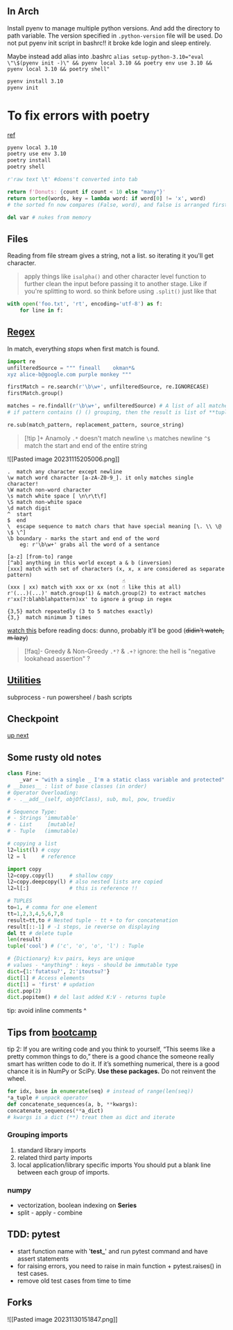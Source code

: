 ## In Arch
Install pyenv to manage multiple python versions. And add the directory to path variable. The version specified in `.python-version` file will be used. 
Do not put pyenv init script in bashrc!! it broke kde login and sleep entirely.

Maybe instead add alias into .bashrc
`alias setup-python-3.10="eval \"\$(pyenv init -)\" && pyenv local 3.10 && poetry env use 3.10 && pyenv local 3.10 && poetry shell"`

```sh
pyenv install 3.10
pyenv init
```

# To fix errors with poetry
[ref](https://stackoverflow.com/questions/70950511/using-poetry-with-pyenv-and-having-python-version-issues) 

```sh
pyenv local 3.10
poetry use env 3.10
poetry install
poetry shell
```

```python
r'raw text \t' #doens't converted into tab

return f'Donuts: {count if count < 10 else "many"}'
return sorted(words, key = lambda word: if word[0] != 'x', word)
# the sorted fn now compares (False, word), and false is arranged first

del var # nukes from memory
```
## Files
Reading from file stream gives a string, not a list. so iterating it you'll get character.

> apply things like `isalpha()` and other character level function to further clean the input before passing it to another stage. Like if you're splitting to word. so think before using `.split()` just like that

```python
with open('foo.txt', 'rt', encoding='utf-8') as f:
	for line in f:

```

## [Regex](https://regex101.com/)
In match, everything *stops* when first match is found.
```python
import re
unfilteredSource = """ fineall    okman*&
xyz alice-b@google.com purple monkey """

firstMatch = re.search(r'\b\w+', unfilteredSource, re.IGNORECASE)
firstMatch.group()

matches = re.findall(r'\b\w+', unfilteredSource) # A list of all matches
# if pattern contains () () grouping, then the result is list of **tuples**

re.sub(match_pattern, replacement_pattern, source_string)
```
> [!tip ]+ Anamoly
> `.*` doesn't match newline
> `\s` matches newline
> `^$` match the start and end of the entire string

![[Pasted image 20231115205006.png]]
```regex
.  match any character except newline
\w match word character [a-zA-Z0-9_]. it only matches single character!
\W match non-word character
\s match white space [ \n\r\t\f]
\S match non-white space
\d match digit
^  start
$  end
\  escape sequence to match chars that have special meaning [\. \\ \@ \$ \^]
\b boundary - marks the start and end of the word
	eg: r'\b\w+' grabs all the word of a sentance

[a-z] [from-to] range
[^ab] anything in this world except a & b (inversion)
[xxx] match with set of characters (x, x, x are considered as separate pattern)
                                     ☝️
(xxx | xx) match with xxx or xx (not ☝️ like this at all)
r'(...)(...)' match.group(1) & match.group(2) to extract matches
r'xx(?:blahblahpattern)xx' to ignore a group in regex

{3,5} match repeatedly (3 to 5 matches exactly)
{3,}  match minimum 3 times
```
[watch this](https://youtu.be/saABx34CsBE?si=gJbMzXGIW9PQBw_C) before reading docs: dunno, probably it'll be good (~~didin't watch, m lazy~~)

> [!faq]- Greedy & Non-Greedy
> `.*?` & `.+?`
> ignore: the hell is "negative lookahead assertion" ?
## [Utilities](https://developers.google.com/edu/python/utilities)
subprocess - run powersheel / bash scripts

## Checkpoint
[up next](https://developers.google.com/edu/python/regular-expressions#basic-examples)
## Some rusty old notes
```python
class Fine:
	_var = "with a single _ I'm a static class variable and protected"
# __bases__ : list of base classes (in order)
# Operator Overloading:
# - .__add__(self, objOfClass), sub, mul, pow, truediv

# Sequence Type:
# - Strings 'immutable'
# - List     [mutable]
# - Tuple   (immutable)

# copying a list
l2=list(l) # copy
l2 = l     # reference

import copy
l2=copy.copy(l)     # shallow copy
l2=copy.deepcopy(l) # also nested lists are copied
l2=l[:]             # this is reference !!

# TUPLES
to=1, # comma for one element
tt=1,2,3,4,5,6,7,8
result=tt,to # Nested tuple - tt + to for concatenation
result[::-1] # -1 steps, ie reverse on displaying
del tt # delete tuple
len(result)
tuple('cool') # ('c', 'o', 'o', 'l') : Tuple

# {Dictionary} k:v pairs, keys are unique
# values - *anything* : keys - should be immutable type
dict={1:'futatsu?', 2:'itoutsu?'}
dict[1] # Access elements
dict[1] = 'first' # updation
dict.pop(2)
dict.popitem() # del last added K:V - returns tuple
```
tip: avoid inline comments ^
## Tips from [bootcamp](https://justinbois.github.io/bootcamp/2020_fsri/lessons/l13_intro_to_pandas.html)
tip 2: If you are writing code and you think to yourself, “This seems like a pretty common things to do,” there is a good chance the someone really smart has written code to do it. If it’s something numerical, there is a good chance it is in NumPy or SciPy. **Use these packages.** Do not reinvent the wheel.
```python
for idx, base in enumerate(seq) # instead of range(len(seq))
*a_tuple # unpack operator
def concatenate_sequences(a, b, **kwargs): 
concatenate_sequences(**a_dict)
# kwargs is a dict (**) treat them as dict and iterate
```
### Grouping imports
1. standard library imports
2. related third party imports
3. local application/library specific imports
You should put a blank line between each group of imports.

### numpy
- vectorization, boolean indexing on **Series**
- split - apply - combine

## TDD: pytest
- start function name with '**test_**' and run pytest command and have assert statements
- for raising errors, you need to raise in main function + pytest.raises() in test cases.
- remove old test cases from time to time
## Forks
![[Pasted image 20231130151847.png]]
